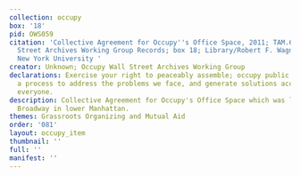 ```yaml
---
collection: occupy
box: '18'
pid: OWS059
citation: 'Collective Agreement for Occupy''s Office Space, 2011; TAM.630 Occupy Wall
  Street Archives Working Group Records; box 18; Library/Robert F. Wagner Labor Archives,
  New York University '
creator: Unknown; Occupy Wall Street Archives Working Group
declarations: Exercise your right to peaceably assemble; occupy public space; create
  a process to address the problems we face, and generate solutions accessible to
  everyone.
description: Collective Agreement for Occupy's Office Space which was located at 50
  Broadway in lower Manhattan.
themes: Grassroots Organizing and Mutual Aid
order: '081'
layout: occupy_item
thumbnail: ''
full: ''
manifest: ''
---
```

